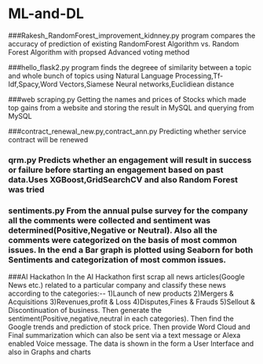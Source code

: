 # ML-and-DL
###Rakesh_RandomForest_improvement_kidnney.py program compares the accuracy of prediction of existing RandomForest Algorithm vs. Random   Forest Algorithm with propsed Advanced voting method  

###hello_flask2.py program finds the degreee of similarity between a topic and whole bunch of topics using Natural Language Processing,Tf-Idf,Spacy,Word Vectors,Siamese Neural networks,Euclidiean distance

###web scraping.py Getting the names and prices of Stocks which made top gains from a website and storing the result in MySQL and querying from MySQL



###contract_renewal_new.py,contract_ann.py Predicting whether service contract will be renewed 

### qrm.py Predicts whether an engagement will result in success or failure before starting an engagement based on past data.Uses XGBoost,GridSearchCV and also Random Forest was tried

### sentiments.py From the annual pulse survey for the company all the comments were collected and sentiment was determined(Positive,Negative or Neutral). Also all the comments were categorized on the basis of most common issues. In the end a Bar graph is plotted using Seaborn for both Sentiments and categorization of most common issues. 


###AI Hackathon 
In the AI Hackathon first scrap all news articles(Google News etc.) related to a particular company and classify these news according to the categories:--
1)Launch of new products 2)Mergers & Acquisitions 3)Revenues,profit & Loss 4)Disputes,Fines & Frauds 5)Sellout & Discontinuation of business.
 Then generate the sentiment(Positive,negative,neutral in each categories). Then find the Google trends and prediction of stock price. Then provide Word Cloud and  Final summarization which can also be sent via a text message or Alexa enabled Voice message. 
The data is shown in the form a User Interface and also in Graphs and charts
